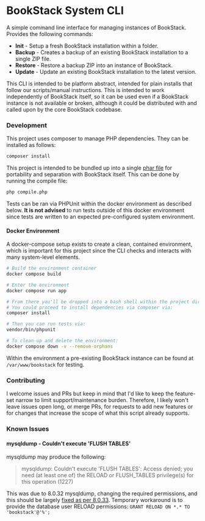 # BookStack System CLI

A simple command line interface for managing instances of BookStack. Provides the following commands:

- **Init** - Setup a fresh BookStack installation within a folder.
- **Backup** - Creates a backup of an existing BookStack installation to a single ZIP file.
- **Restore** - Restore a backup ZIP into an instance of BookStack.
- **Update** - Update an existing BookStack installation to the latest version.

This CLI is intended to be platform abstract, intended for plain installs that follow our scripts/manual instructions.
This is intended to work independently of BookStack itself, so it can be used even if a BookStack instance is not available or broken, although it could be distributed with and called upon by the core BookStack codebase.

### Development

This project uses composer to manage PHP dependencies. They can be installed as follows:

```bash
composer install
```

This project is intended to be bundled up into a single [phar file](https://www.php.net/manual/en/intro.phar.php) for portability and separation with BookStack itself.
This can be done by running the compile file:

```bash
php compile.php
```

Tests can be ran via PHPUnit within the docker environment as described below. **It is not advised** to run tests outside of this docker environment since tests are written to an expected pre-configured system environment.

#### Docker Environment

A docker-compose setup exists to create a clean, contained environment, which is important for this project since the
CLI checks and interacts with many system-level elements.

```bash
# Build the environment container
docker compose build

# Enter the environment
docker compose run app

# From there you'll be dropped into a bash shell within the project directory.
# You could proceed to install dependencies via composer via:
composer install

# Then you can run tests via:
vendor/bin/phpunit

# To clean-up and delete the environment:
docker compose down -v --remove-orphans
```

Within the environment a pre-existing BookStack instance can be found at `/var/www/bookstack` for testing.

### Contributing

I welcome issues and PRs but keep in mind that I'd like to keep the feature-set narrow to limit support/maintenance burden.
Therefore, I likely won't leave issues open long, or merge PRs, for requests to add new features or for changes that increase the scope of what this script already supports.

### Known Issues

#### mysqldump - Couldn't execute 'FLUSH TABLES'

mysqldump may produce the following:

> mysqldump: Couldn't execute 'FLUSH TABLES': Access denied; you need (at least one of) the RELOAD or FLUSH_TABLES privilege(s) for this operation (1227)

This was due to 8.0.32 mysqldump, changing the required permissions, and this should be largely [fixed as per 8.0.33](https://bugs.mysql.com/bug.php?id=109685).
Temporary workaround is to provide the database user RELOAD permissions: `GRANT RELOAD ON *.* TO 'bookstack'@'%';`